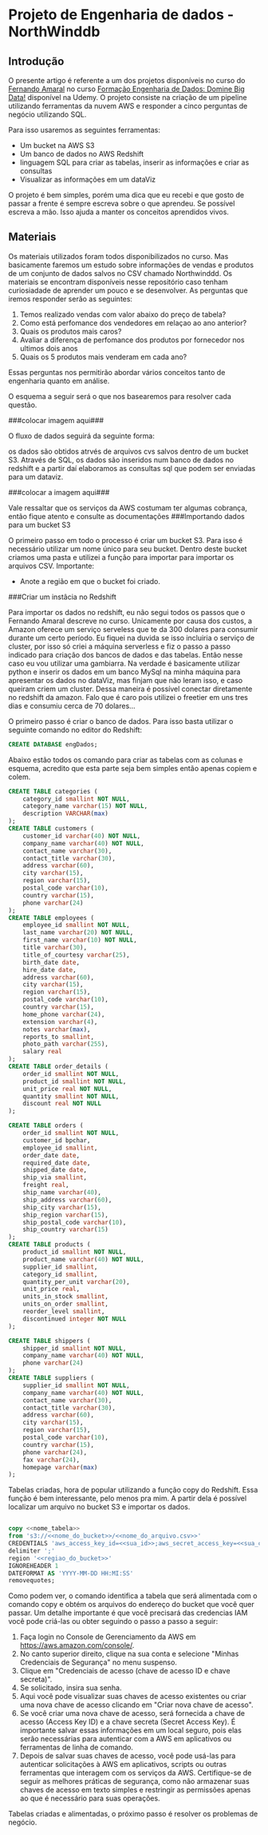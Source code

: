 ﻿# Projeto de Engenharia de dados - NorthWinddb

 ## Introdução

 O presente artigo é referente a um dos projetos disponíveis no curso do [Fernando Amaral](https://www.linkedin.com/in/fernando-amaral/) no curso [Formação Engenharia de Dados: Domine Big Data!](https://www.udemy.com/course/engenheiro-de-dados/learn/lecture/15289778?start=0) disponível na Udemy. O projeto consiste na criação de um pipeline utilizando ferramentas da nuvem AWS e responder a cinco perguntas de negócio utilizando SQL.

 Para isso usaremos as seguintes ferramentas:

 - Um bucket na AWS S3
 - Um banco de dados no AWS Redshift
 - linguagem SQL para criar as tabelas, inserir as informações e criar as consultas
 - Visualizar as informações em um dataViz

O projeto é bem simples, porém uma dica que eu recebi e que gosto de passar a frente é sempre escreva sobre o que aprendeu. Se possível escreva a mão. Isso ajuda a manter os conceitos aprendidos vivos.

## Materiais

Os materiais utilizados foram todos disponibilizados no curso. Mas basicamente faremos um estudo sobre informações de vendas e produtos de um conjunto de dados salvos no CSV chamado Northwinddd. Os materiais se encontram disponíveis nesse repositório caso tenham curiosiadade de aprender um pouco e se desenvolver. As perguntas que iremos responder serão as seguintes:

1. Temos realizado vendas com valor abaixo do preço de tabela?
2. Como está perfomance dos vendedores em relaçao ao ano anterior?
3. Quais os produtos mais caros?
4. Avaliar a diferença de perfomance dos produtos por fornecedor nos ultimos dois anos
5. Quais os 5 produtos mais venderam em cada ano?

Essas perguntas nos permitirão abordar vários conceitos tanto de engenharia quanto em análise.

O esquema a seguir será o que nos basearemos para resolver cada questão.

###colocar imagem aqui###

O fluxo de dados seguirá da seguinte forma:

os dados são obtidos atrvés de arquivos cvs salvos dentro de um bucket S3. Através de SQL, os dados são inseridos num banco de dados no redshift e a partir daí elaboramos as consultas sql que podem ser enviadas para um dataviz.

###colocar a imagem aqui###

Vale ressaltar que os serviços da AWS costumam ter algumas cobrança, então fique atento e consulte as documentações
###Importando dados para um bucket S3

O primeiro passo em todo o processo é criar um bucket S3. Para isso é necessário utilizar um nome único para seu bucket. Dentro deste bucket criamos uma pasta e utilizei a função para importar para importar os arquivos CSV.
Importante:

- Anote a região em que o bucket foi criado.

###Criar um instâcia no Redshift

Para importar os dados no redshift, eu não segui todos os passos que o Fernando Amaral descreve no curso. Unicamente por causa dos custos, a Amazon oferece um serviço serveless que te da 300 dolares para consumir durante um certo período. Eu fiquei na duvida se isso incluiria o serviço de cluster, por isso só criei a máquina serverless e fiz o passo a passo indicado para criação dos bancos de dados e das tabelas. Então nesse caso eu vou utilizar uma gambiarra. Na verdade é basicamente utilizar python e inserir os dados em um banco MySql na minha máquina para apresentar os dados no dataViz, mas finjam que não leram isso, e caso queiram criem um cluster. Dessa maneira é possível conectar diretamente no redshift da amazon. Falo que é caro pois utilizei o freetier em uns tres dias e consumiu cerca de 70 dolares...

O primeiro passo é criar o banco de dados. Para isso basta utilizar o seguinte comando no editor do Redshift:

```SQL
CREATE DATABASE engDados;
```
Abaixo estão todos os comando para criar as tabelas com as colunas e esquema, acredito que esta parte seja bem simples então apenas copiem e colem.

```SQL
CREATE TABLE categories (
    category_id smallint NOT NULL,
    category_name varchar(15) NOT NULL,
    description VARCHAR(max)
);
CREATE TABLE customers (
    customer_id varchar(40) NOT NULL,
    company_name varchar(40) NOT NULL,
    contact_name varchar(30),
    contact_title varchar(30),
    address varchar(60),
    city varchar(15),
    region varchar(15),
    postal_code varchar(10),
    country varchar(15),
    phone varchar(24)
);
CREATE TABLE employees (
    employee_id smallint NOT NULL,
    last_name varchar(20) NOT NULL,
    first_name varchar(10) NOT NULL,
    title varchar(30),
    title_of_courtesy varchar(25),
    birth_date date,
    hire_date date,
    address varchar(60),
    city varchar(15),
    region varchar(15),
    postal_code varchar(10),
    country varchar(15),
    home_phone varchar(24),
    extension varchar(4),
    notes varchar(max),
    reports_to smallint,
    photo_path varchar(255),
	salary real
);
CREATE TABLE order_details (
    order_id smallint NOT NULL,
    product_id smallint NOT NULL,
    unit_price real NOT NULL,
    quantity smallint NOT NULL,
    discount real NOT NULL
);

CREATE TABLE orders (
    order_id smallint NOT NULL,
    customer_id bpchar,
    employee_id smallint,
    order_date date,
    required_date date,
    shipped_date date,
    ship_via smallint,
    freight real,
    ship_name varchar(40),
    ship_address varchar(60),
    ship_city varchar(15),
    ship_region varchar(15),
    ship_postal_code varchar(10),
    ship_country varchar(15)
);
CREATE TABLE products (
    product_id smallint NOT NULL,
    product_name varchar(40) NOT NULL,
    supplier_id smallint,
    category_id smallint,
    quantity_per_unit varchar(20),
    unit_price real,
    units_in_stock smallint,
    units_on_order smallint,
    reorder_level smallint,
    discontinued integer NOT NULL
);

CREATE TABLE shippers (
    shipper_id smallint NOT NULL,
    company_name varchar(40) NOT NULL,
    phone varchar(24)
);
CREATE TABLE suppliers (
    supplier_id smallint NOT NULL,
    company_name varchar(40) NOT NULL,
    contact_name varchar(30),
    contact_title varchar(30),
    address varchar(60),
    city varchar(15),
    region varchar(15),
    postal_code varchar(10),
    country varchar(15),
    phone varchar(24),
    fax varchar(24),
    homepage varchar(max)
);

```

Tabelas criadas, hora de popular utilizando a função copy do Redshift. Essa função é bem interessante, pelo menos pra mim. A partir dela é possível localizar um arquivo no bucket S3 e importar os dados. 

```SQL

copy <<nome_tabela>>
from 's3://<<nome_do_bucket>>/<<nome_do_arquivo.csv>>' 
CREDENTIALS 'aws_access_key_id=<<sua_id>>;aws_secret_access_key=<<sua_chave>>' 
delimiter ';' 
region '<<regiao_do_bucket>>'
IGNOREHEADER 1
DATEFORMAT AS 'YYYY-MM-DD HH:MI:SS'
removequotes;
```
Como podem ver, o comando identifica a tabela que será alimentada com o comando copy e obtém os arquivos do endereço do bucket que você quer passar. 
Um detalhe importante é que você precisará das credencias IAM você pode criá-las ou obter seguindo o passo a passo a seguir:
  
  1. Faça login no Console de Gerenciamento da AWS em https://aws.amazon.com/console/.
  2. No canto superior direito, clique na sua conta e selecione "Minhas Credenciais de Segurança" no menu suspenso.
  3. Clique em "Credenciais de acesso (chave de acesso ID e chave secreta)".
  4. Se solicitado, insira sua senha.
  5. Aqui você pode visualizar suas chaves de acesso existentes ou criar uma nova chave de acesso clicando em "Criar nova chave de acesso".
  6. Se você criar uma nova chave de acesso, será fornecida a chave de acesso (Access Key ID) e a chave secreta (Secret Access Key). É importante salvar essas informações em um local seguro, pois elas serão necessárias para autenticar com a AWS em aplicativos ou ferramentas de linha de comando.
  7. Depois de salvar suas chaves de acesso, você pode usá-las para autenticar solicitações à AWS em aplicativos, scripts ou outras ferramentas que interagem com os serviços da AWS. Certifique-se de seguir as melhores práticas de segurança, como não armazenar suas chaves de acesso em texto simples e restringir as permissões apenas ao que é necessário para suas operações.

Tabelas criadas e alimentadas, o próximo passo é resolver os problemas de negócio.


